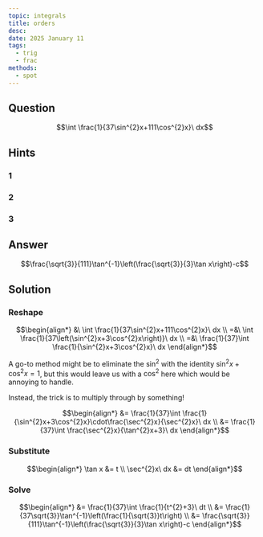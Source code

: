 ```yaml
---
topic: integrals
title: orders
desc: 
date: 2025 January 11
tags:
  - trig
  - frac
methods:
  - spot
---
```



## Question
```math
\int \frac{1}{37\sin^{2}x+111\cos^{2}x}\ dx
```


## Hints

### 1

### 2

### 3


## Answer
```math
\frac{\sqrt{3}}{111}\tan^{-1}\left(\frac{\sqrt{3}}{3}\tan x\right)-c
```


## Solution

### Reshape
```math
\begin{align*}
  &\ \int \frac{1}{37\sin^{2}x+111\cos^{2}x}\ dx
  \\ =&\ \int \frac{1}{37\left(\sin^{2}x+3\cos^{2}x\right)}\ dx
  \\ =&\ \frac{1}{37}\int \frac{1}{\sin^{2}x+3\cos^{2}x}\ dx
\end{align*}
```

A go-to method might be to eliminate the $\sin^2$ with the identity $\sin^2{x} + \cos^2{x} = 1$, but this would leave us with a $\cos^2$ here which would be annoying to handle.

Instead, the trick is to multiply through by something!

```math
\begin{align*}
  &= \frac{1}{37}\int \frac{1}{\sin^{2}x+3\cos^{2}x}\cdot\frac{\sec^{2}x}{\sec^{2}x}\ dx
  \\ &= \frac{1}{37}\int \frac{\sec^{2}x}{\tan^{2}x+3}\ dx
\end{align*}
```

### Substitute
```math
\begin{align*}
  \tan x &= t
  \\ \sec^{2}x\ dx &= dt
\end{align*}
```

### Solve
```math
\begin{align*}
  &= \frac{1}{37}\int \frac{1}{t^{2}+3}\ dt
  \\ &= \frac{1}{37\sqrt{3}}\tan^{-1}\left(\frac{1}{\sqrt{3}}t\right)
  \\ &= \frac{\sqrt{3}}{111}\tan^{-1}\left(\frac{\sqrt{3}}{3}\tan x\right)-c
\end{align*}
```
